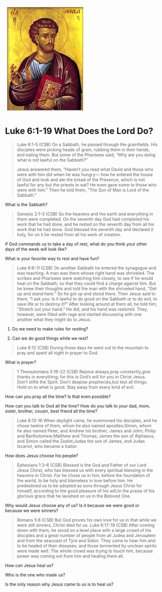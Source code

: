 <img class="intro-right" src="art-luke.jpg">

# Luke 6:1-19 What Does the Lord Do?

<!-- toc -->

>Luke 6:1-5 (CSB) On a Sabbath, he passed through the grainfields. His disciples were picking heads of grain, rubbing them in their hands, and eating them. But some of the Pharisees said, “Why are you doing what is not lawful on the Sabbath?”
>
>Jesus answered them, “Haven’t you read what David and those who were with him did when he was hungry— how he entered the house of God and took and ate the bread of the Presence, which is not lawful for any but the priests to eat? He even gave some to those who were with him.” Then he told them, “The Son of Man is Lord of the Sabbath.”

What is the Sabbath?


>Genesis 2:1–3 (CSB) So the heavens and the earth and everything in them were completed. On the seventh day God had completed his work that he had done, and he rested on the seventh day from all his work that he had done. God blessed the seventh day and declared it holy, for on it he rested from all his work of creation.

If God commands us to take a day of rest, what do you think your other days of the week will look like?

What is your favorite way to rest and have fun?

>Luke 6:6-11 (CSB) On another Sabbath he entered the synagogue and was teaching. A man was there whose right hand was shriveled. The scribes and Pharisees were watching him closely, to see if he would heal on the Sabbath, so that they could find a charge against him. But he knew their thoughts and told the man with the shriveled hand, “Get up and stand here.” So he got up and stood there. Then Jesus said to them, “I ask you: Is it lawful to do good on the Sabbath or to do evil, to save life or to destroy it?” After looking around at them all, he told him, “Stretch out your hand.” He did, and his hand was restored. They, however, were filled with rage and started discussing with one another what they might do to Jesus.

1. Do we need to make rules for resting?

2. Can we do good things while we rest?

>Luke 6:12 (CSB) During those days he went out to the mountain to pray and spent all night in prayer to God.

What is prayer?


>1 Thessalonians 5:16–22 (CSB) Rejoice always,pray constantly,give thanks in everything; for this is God’s will for you in Christ Jesus. Don’t stifle the Spirit. Don’t despise prophecies,but test all things. Hold on to what is good. Stay away from every kind of evil.

How can you pray all the time? Is that even possible?

How can you talk to God all the time? How do you talk to your dad, mom, sister, brother, cousin, best friend all the time?

>Luke 6:13-16 When daylight came, he summoned his disciples, and he chose twelve of them, whom he also named apostles:Simon, whom he also named Peter, and Andrew his brother; James and John; Philip and Bartholomew;Matthew and Thomas; James the son of Alphaeus, and Simon called the Zealot;Judas the son of James, and Judas Iscariot, who became a traitor.

How does Jesus choose his people?


>Ephesians 1:3–6 (CSB) Blessed is the God and Father of our Lord Jesus Christ, who has blessed us with every spiritual blessing in the heavens in Christ. For he chose us in him, before the foundation of the world, to be holy and blameless in love before him. He predestined us to be adopted as sons through Jesus Christ for himself, according to the good pleasure of his will,to the praise of his glorious grace that he lavished on us in the Beloved One.

Why would Jesus choose any of us? Is it because we were good or because we were sinners?


>Romans 5:8 (CSB) But God proves his own love for us in that while we were still sinners, Christ died for us.
>Luke 6:17-19 (CSB) After coming down with them, he stood on a level place with a large crowd of his disciples and a great number of people from all Judea and Jerusalem and from the seacoast of Tyre and Sidon. They came to hear him and to be healed of their diseases; and those tormented by unclean spirits were made well. The whole crowd was trying to touch him, because power was coming out from him and healing them all.

How can Jesus heal us?

Who is the one who made us?

Is the only reason why Jesus came to us is to heal us?
